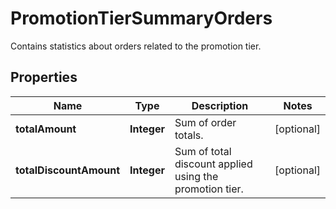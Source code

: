 

# PromotionTierSummaryOrders

Contains statistics about orders related to the promotion tier.

## Properties

| Name | Type | Description | Notes |
|------------ | ------------- | ------------- | -------------|
|**totalAmount** | **Integer** | Sum of order totals. |  [optional] |
|**totalDiscountAmount** | **Integer** | Sum of total discount applied using the promotion tier. |  [optional] |




